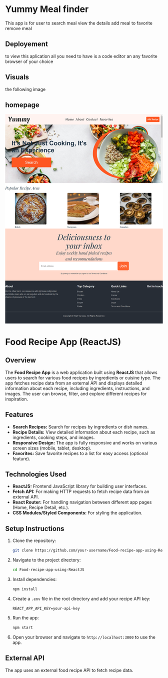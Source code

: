 
# Yummy Meal finder

This app is for user to search meal view the details add meal to favorite remove meal

## Deployement

to view this aplication all you need to have is a code editor an any favorite browser of your choice

## Visuals

the following image

## homepage

![alt text](src/assets/images/screencapture-localhost-5173-2024-04-15-17_16_09.png)
# Food Recipe App (ReactJS)

## Overview
The **Food Recipe App** is a web application built using **ReactJS** that allows users to search for various food recipes by ingredients or cuisine type. The app fetches recipe data from an external API and displays detailed information about each recipe, including ingredients, instructions, and images. The user can browse, filter, and explore different recipes for inspiration.

## Features
- **Search Recipes:** Search for recipes by ingredients or dish names.
- **Recipe Details:** View detailed information about each recipe, such as ingredients, cooking steps, and images.
- **Responsive Design:** The app is fully responsive and works on various screen sizes (mobile, tablet, desktop).
- **Favorites:** Save favorite recipes to a list for easy access (optional feature).
  
## Technologies Used
- **ReactJS:** Frontend JavaScript library for building user interfaces.
- **Fetch API:** For making HTTP requests to fetch recipe data from an external API.
- **React Router:** For handling navigation between different app pages (Home, Recipe Detail, etc.).
- **CSS Modules/Styled Components:** For styling the application.

## Setup Instructions
1. Clone the repository:
   ```bash
   git clone https://github.com/your-username/Food-recipe-app-using-ReactJS.git
   ```
2. Navigate to the project directory:
   ```bash
   cd Food-recipe-app-using-ReactJS
   ```
3. Install dependencies:
   ```bash
   npm install
   ```
4. Create a `.env` file in the root directory and add your recipe API key:
   ```
   REACT_APP_API_KEY=your-api-key
   ```
5. Run the app:
   ```bash
   npm start
   ```
6. Open your browser and navigate to `http://localhost:3000` to use the app.

## External API
The app uses an external food recipe API to fetch recipe data.

